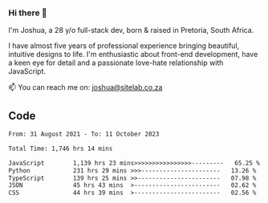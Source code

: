 ### Hi there 👋

I'm Joshua, a 28 y/o full-stack dev, born & raised in Pretoria, South Africa. 

I have almost five years of professional experience bringing beautiful, intuitive designs to life. I'm enthusiastic about front-end development, have a keen eye for detail and a passionate love-hate relationship with JavaScript.

📫 You can reach me on: joshua@sitelab.co.za

## **Code**

<!--START_SECTION:waka-->

```txt
From: 31 August 2021 - To: 11 October 2023

Total Time: 1,746 hrs 14 mins

JavaScript        1,139 hrs 23 mins>>>>>>>>>>>>>>>>---------   65.25 %
Python            231 hrs 29 mins >>>----------------------   13.26 %
TypeScript        139 hrs 25 mins >>-----------------------   07.98 %
JSON              45 hrs 43 mins  >------------------------   02.62 %
CSS               44 hrs 39 mins  >------------------------   02.56 %
```

<!--END_SECTION:waka-->
